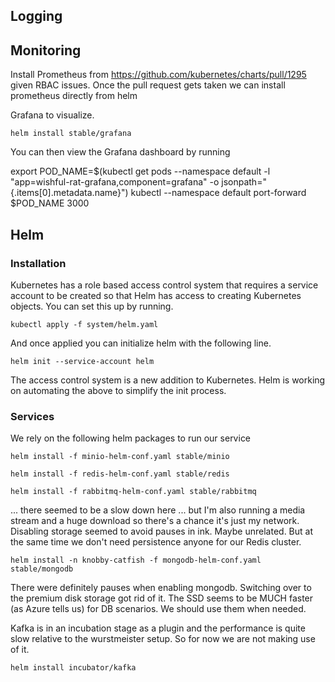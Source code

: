 ## Logging

## Monitoring

Install Prometheus from https://github.com/kubernetes/charts/pull/1295 given RBAC issues. Once the pull request gets taken
we can install prometheus directly from helm

Grafana to visualize. 

`helm install stable/grafana`

You can then view the Grafana dashboard by running

export POD_NAME=$(kubectl get pods --namespace default -l "app=wishful-rat-grafana,component=grafana" -o jsonpath="{.items[0].metadata.name}")
kubectl --namespace default port-forward $POD_NAME 3000

## Helm

### Installation

Kubernetes has a role based access control system that requires a service account to be created so that Helm has access
to creating Kubernetes objects. You can set this up by running.

`kubectl apply -f system/helm.yaml`

And once applied you can initialize helm with the following line.

`helm init --service-account helm`

The access control system is a new addition to Kubernetes. Helm is working on automating the above to simplify the init
process.

### Services

We rely on the following helm packages to run our service

`helm install -f minio-helm-conf.yaml stable/minio`

`helm install -f redis-helm-conf.yaml stable/redis`

`helm install -f rabbitmq-helm-conf.yaml stable/rabbitmq`

... there seemed to be a slow down here ... but I'm also running a media stream and a huge download so there's a chance
it's just my network. Disabling storage seemed to avoid pauses in ink. Maybe unrelated. But at the same time we
don't need persistence anyone for our Redis cluster.

`helm install -n knobby-catfish -f mongodb-helm-conf.yaml stable/mongodb`

There were definitely pauses when enabling mongodb. Switching over to the premium disk storage got rid of it. The SSD
seems to be MUCH faster (as Azure tells us) for DB scenarios. We should use them when needed.

Kafka is in an incubation stage as a plugin and the performance is quite slow relative to the wurstmeister setup. So
for now we are not making use of it.

`helm install incubator/kafka`
